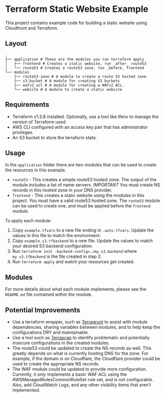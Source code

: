 # Terraform Static Website Example

This project contains example code for building a static website using Cloudfront and Terraform.

## Layout

```text
.
├── application # These are the modules you run terraform apply
│   ├── frontend # Creates a static website, run _after_ route53
│   └── route53 # Creates a route53 zone, run _before_ frontend
└── modules
    ├── route53-zone # A module to create a route 53 hosted zone
    ├── s3-bucket # A module for creating S3 buckets
    ├── wafv2_acl # A module for creating a WAFv2 ACL.
    └── website # A module to create a static website
```

## Requirements

* Terraform v1.3.8 installed. Optionally, use a tool like tfenv to manage the version of Terraform used.
* AWS CLI configured with an access key pair that has administrator privileges.
* An S3 bucket to store the terraform state.

## Usage

In the `application` folder there are two modules that can be used to create the resources in this example.

* `route53` - This creates a simple route53 hosted zone. The output of the module includes a list of name servers.
   *IMPORTANT* You must create NS records in this hosted zone in your DNS provider.
* `frontend` - This creates a static website using the modules in this project. You must have a valid route53 hosted
   zone. The `route53` module can be used to create one, and must be applied before the `frontend` module.

To apply each module:

1. Copy `example.tfvars` to a new file ending in `.auto.tfvars`. Update the values in this file to match the environment.
2. Copy `example.s3.tfbackend` to a new file. Update the values to match your desired S3 backend configuration.
3. Run `terraform init -backend-config=./my.s3.backend` where `my.s3.tfbackend` is the file created in step 2.
4. Run `terraform apply` and watch your resources get created.

## Modules

For more details about what each module implements, please see the `README.md` file contained within the module.

## Potential Improvements

* Use a terraform wrapper, such as [Terragrunt](https://terragrunt.gruntwork.io/) to assist with module dependencies,
   sharing variables between modules, and to help keep the configurations DRY and maintainable.
* Use a tool such as [Terrascan](https://runterrascan.io/) to identify problematic and potentially insecure
   configurations in the created modules.
* The route53 could be updated to create the NS records as well. This greatly depends on what is currently hosting DNS
   for the zone. For example, if the domain is on Cloudflare, the Cloudflare provider could be used to create the
   appropriate NS records.
* The WAF module could be updated to provide more configuration. Currently, it only implements a basic WAF ACL using the
   AWSManagedRulesCommonRuleSet rule set, and is not configurable. Also, add CloudWatch Logs, and any other visibility
   items that aren't implemented.
